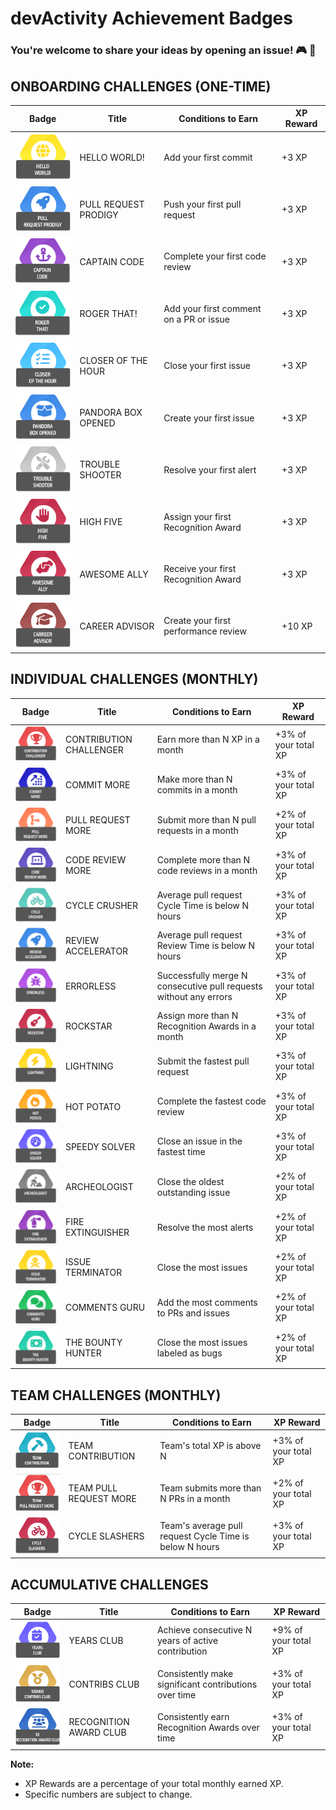 # devActivity Achievement Badges

### You're welcome to share your ideas by opening an issue! 🎮 🏅

## **ONBOARDING CHALLENGES (ONE-TIME)**

| Badge | Title | Conditions to Earn | XP Reward |
|---|---|---|---|
| ![HELLO WORLD!](hello-world.png "HELLO WORLD!") | HELLO WORLD! | Add your first commit | +3 XP |
| ![PULL REQUEST PRODIGY](pull-request-prodigy.png "PULL REQUEST PRODIGY") | PULL REQUEST PRODIGY | Push your first pull request | +3 XP |
| ![CAPTAIN CODE](captain-code.png "CAPTAIN CODE") | CAPTAIN CODE | Complete your first code review | +3 XP |
| ![ROGER THAT!](roger-that.png "ROGER THAT!") | ROGER THAT! | Add your first comment on a PR or issue | +3 XP |
| ![CLOSER OF THE HOUR](closer-of-the-hour.png "CLOSER OF THE HOUR") | CLOSER OF THE HOUR | Close your first issue | +3 XP |
| ![PANDORA BOX OPENED](pandora-box-opened.png "PANDORA BOX OPENED") | PANDORA BOX OPENED | Create your first issue | +3 XP |
| ![TROUBLE SHOOTER](trouble-shooter.png "TROUBLE SHOOTER") | TROUBLE SHOOTER | Resolve your first alert | +3 XP |
| ![HIGH FIVE](high-five.png "HIGH FIVE") | HIGH FIVE | Assign your first Recognition Award | +3 XP |
| ![AWESOME ALLY](awesome-ally.png "AWESOME ALLY") | AWESOME ALLY | Receive your first Recognition Award | +3 XP |
| ![CAREER ADVISOR](career-advisor.png "CAREER ADVISOR") | CAREER ADVISOR | Create your first performance review | +10 XP |


## **INDIVIDUAL CHALLENGES (MONTHLY)**

| Badge | Title | Conditions to Earn | XP Reward |
|---|---|---|---|
| ![CONTRIBUTION CHALLENGER](contribution-challenger.png "CONTRIBUTION CHALLENGER") | CONTRIBUTION CHALLENGER | Earn more than N XP in a month | +3% of your total XP |
| ![COMMIT MORE](commit-more.png "COMMIT MORE") | COMMIT MORE | Make more than N commits in a month | +3% of your total XP |
| ![PULL REQUEST MORE](pull-request-more.png "PULL REQUEST MORE") | PULL REQUEST MORE | Submit more than N pull requests in a month | +2% of your total XP |
| ![CODE REVIEW MORE](code-review-more.png "CODE REVIEW MORE") | CODE REVIEW MORE | Complete more than N code reviews in a month | +3% of your total XP |
| ![CYCLE CRUSHER](cycle-crusher.png "CYCLE CRUSHER") | CYCLE CRUSHER | Average pull request Cycle Time is below N hours | +3% of your total XP |
| ![REVIEW ACCELERATOR](review-accelerator.png "REVIEW ACCELERATOR") | REVIEW ACCELERATOR | Average pull request Review Time is below N hours | +3% of your total XP |
| ![ERRORLESS](errorless.png "ERRORLESS") | ERRORLESS | Successfully merge N consecutive pull requests without any errors | +3% of your total XP |
| ![ROCKSTAR](rockstar.png "ROCKSTAR") | ROCKSTAR | Assign more than N Recognition Awards in a month | +3% of your total XP |
| ![LIGHTNING](lightning.png "LIGHTNING") | LIGHTNING | Submit the fastest pull request | +3% of your total XP |
| ![HOT POTATO](hot-potato.png "HOT POTATO") | HOT POTATO | Complete the fastest code review | +3% of your total XP |
| ![SPEEDY SOLVER](speedy-solver.png "SPEEDY SOLVER") | SPEEDY SOLVER | Close an issue in the fastest time | +3% of your total XP |
| ![ARCHEOLOGIST](archeologist.png "ARCHEOLOGIST") | ARCHEOLOGIST | Close the oldest outstanding issue | +2% of your total XP |
| ![FIRE EXTINGUISHER](fire-extinguisher.png "FIRE EXTINGUISHER") | FIRE EXTINGUISHER | Resolve the most alerts | +2% of your total XP |
| ![ISSUE TERMINATOR](issue-terminator.png "ISSUE TERMINATOR") | ISSUE TERMINATOR | Close the most issues | +2% of your total XP |
| ![COMMENTS GURU](comments-guru.png "COMMENTS GURU") | COMMENTS GURU | Add the most comments to PRs and issues | +2% of your total XP |
| ![THE BOUNTY HUNTER](the-bounty-hunter.png "THE BOUNTY HUNTER") | THE BOUNTY HUNTER | Close the most issues labeled as bugs | +2% of your total XP |

## **TEAM CHALLENGES (MONTHLY)**

| Badge | Title | Conditions to Earn | XP Reward |
|---|---|---|---|
| ![TEAM CONTRIBUTION](team-contribution.png "TEAM CONTRIBUTION") | TEAM CONTRIBUTION | Team's total XP is above N | +3% of your total XP |
| ![TEAM PULL REQUEST MORE](team-pull-request-more.png "TEAM PULL REQUEST MORE") | TEAM PULL REQUEST MORE | Team submits more than N PRs in a month | +2% of your total XP |
| ![CYCLE SLASHERS](cycle-slasher.png "CYCLE SLASHERS") | CYCLE SLASHERS | Team's average pull request Cycle Time is below N hours | +3% of your total XP |

## **ACCUMULATIVE CHALLENGES**

| Badge | Title | Conditions to Earn | XP Reward |
|---|---|---|---|
| ![YEARS CLUB](years-club.png "YEARS CLUB") | YEARS CLUB | Achieve consecutive N years of active contribution | +9% of your total XP |
| ![CONTRIBS CLUB](contribs-club.png "CONTRIBS CLUB") | CONTRIBS CLUB | Consistently make significant contributions over time | +3% of your total XP |
| ![RECOGNITION AWARD CLUB](recognition-award-club.png "RECOGNITION AWARD CLUB") | RECOGNITION AWARD CLUB | Consistently earn Recognition Awards over time | +3% of your total XP | 

**Note:** 
- XP Rewards are a percentage of your total monthly earned XP. 
- Specific numbers are subject to change.  
